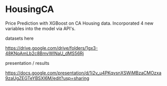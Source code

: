 # HousingCA
Price Prediction with XGBoost on CA Housing data. Incorporated 4 new variables into the model via API's.


datasets here 

https://drive.google.com/drive/folders/1gx3-48KNpAmLb2c8BmvWlNaU_dMS56Rj


presentation / results 

https://docs.google.com/presentation/d/1i2v_u4PKqvsnXSWiMBzaCMOzxa9zaUgZEGTeYBSXl6M/edit?usp=sharing
